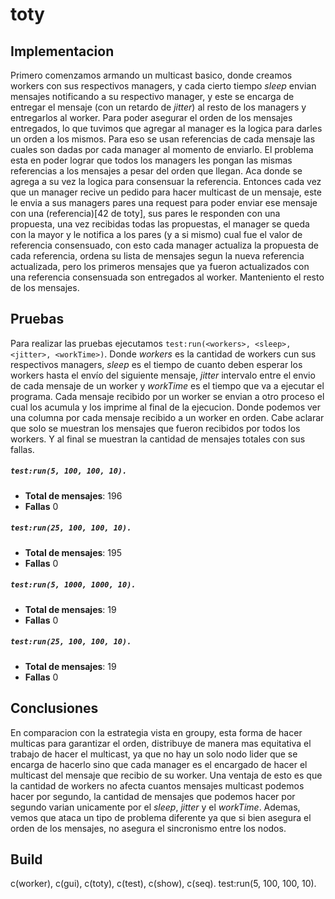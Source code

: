 toty
=====

Implementacion
-----

Primero comenzamos armando un multicast basico, donde creamos workers con sus respectivos managers, y cada cierto tiempo _sleep_ envian mensajes notificando a su respectivo manager, y este se encarga de entregar el mensaje (con un retardo de _jitter_) al resto de los managers y entregarlos al worker.
Para poder asegurar el orden de los mensajes entregados, lo que tuvimos que agregar al manager es la logica para darles un orden a los mismos. Para eso se usan referencias de cada mensaje las cuales son dadas por cada manager al momento de enviarlo. El problema esta en poder lograr que todos los managers les pongan las mismas referencias a los mensajes a pesar del orden que llegan. Aca donde se agrega a su vez la logica para consensuar la referencia. Entonces cada vez que un manager recive un pedido para hacer multicast de un mensaje, este le envia a sus managers pares una request para poder enviar ese mensaje con una (referencia)[42 de toty], sus pares le responden con una propuesta, una vez recibidas todas las propuestas, el manager se queda con la mayor y le notifica a los pares (y a si mismo) cual fue el valor de referencia consensuado, con esto cada manager actualiza la propuesta de cada referencia, ordena su lista de mensajes segun la nueva referencia actualizada, pero los primeros mensajes que ya fueron actualizados con una referencia consensuada son entregados al worker. Manteniento el resto de los mensajes.

Pruebas
-----

Para realizar las pruebas ejecutamos `test:run(<workers>, <sleep>, <jitter>, <workTime>)`. Donde _workers_ es la cantidad de workers cun sus respectivos managers, _sleep_ es el tiempo de cuanto deben esperar los workers hasta el envío del siguiente mensaje, _jitter_ intervalo entre el envio de cada mensaje de un worker y _workTime_ es el tiempo que va a ejecutar el programa.
Cada mensaje recibido por un worker se envian a otro proceso el cual los acumula y los imprime al final de la ejecucion. 
Donde podemos ver una columna por cada mensaje recibido a un worker en orden. Cabe aclarar que solo se muestran los mensajes que fueron recibidos por todos los workers. Y al final se muestran la cantidad de mensajes totales con sus fallas.

##### `test:run(5, 100, 100, 10).` 
* **Total de mensajes**: 196
* **Fallas** 0

##### `test:run(25, 100, 100, 10).` 
* **Total de mensajes**: 195
* **Fallas** 0

##### `test:run(5, 1000, 1000, 10).` 
* **Total de mensajes**: 19
* **Fallas** 0

##### `test:run(25, 100, 100, 10).` 
* **Total de mensajes**: 19
* **Fallas** 0

Conclusiones
-----

En comparacion con la estrategia vista en groupy, esta forma de hacer multicas para garantizar el orden, distribuye de manera mas equitativa el trabajo de hacer el multicast, ya que no hay un solo nodo lider que se encarga de hacerlo sino que cada manager es el encargado de hacer el multicast del mensaje que recibio de su worker. Una ventaja de esto es que la cantidad de workers no afecta cuantos mensajes multicast podemos hacer por segundo, la cantidad de mensajes que podemos hacer por segundo varian unicamente por el _sleep_, _jitter_ y el _workTime_. Ademas, vemos que ataca un tipo de problema diferente ya que si bien asegura el orden de los mensajes, no asegura el sincronismo entre los nodos.

Build
-----

c(worker), c(gui), c(toty), c(test), c(show), c(seq).
test:run(5, 100, 100, 10).
